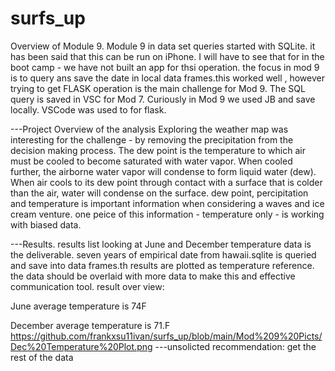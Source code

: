 # surfs_up
Overview of Module 9.
Module 9 in data set queries started with SQLite. it has been said that this can be run on iPhone. 
I will have to see that for in the boot camp - we have not built an app for thsi operation. 
the focus in mod 9 is to query ans save the date in local data frames.this worked well , however trying to get FLASK operation 
is the main challenge for Mod 9.
	The SQL query is saved in VSC for Mod 7. 
	Curiously in Mod 9 we used JB and save locally. 
	VSCode was used to for flask.

---Project Overview of the analysis
	Exploring the weather map was interesting for the challenge - by removing the precipitation from the decision making process.
	The dew point is the temperature to which air must be cooled to become saturated with water vapor. 
	When cooled further, the airborne water vapor will condense to form liquid water (dew). 
	When air cools to its dew point through contact with a surface that is colder than the air, 
	water will condense on the surface. dew point, percipitation and temperature is important information when considering a waves and ice cream venture.
	one peice of this information - temperature only - is working with biased data.

---Results. 
results list looking at June and December temperature data is the deliverable.
seven years of empirical date from hawaii.sqlite is queried and save into data frames.th results are plotted as temperature reference. 
the data should be overlaid with more data to make this and effective communication tool.
result over view:

June average temperature is 74F

December average temperature is 71.F
https://github.com/frankxsu11ivan/surfs_up/blob/main/Mod%209%20Picts/Dec%20Temperature%20Plot.png
---unsolicted recommendation:
	get the rest of the data

